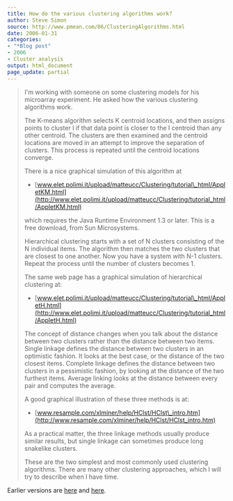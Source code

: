 ```yaml
---
title: How do the various clustering algorithms work?
author: Steve Simon
source: http://www.pmean.com/06/ClusteringAlgorithms.html
date: 2006-01-31
categories:
- "*Blog post"
- 2006
- Cluster analysis
output: html_document
page_update: partial
---
```


> I'm working with someone on some clustering models for his microarray
> experiment. He asked how the various clustering algorithms work.
>
> The K-means algorithm selects K centroid locations, and then assigns
> points to cluster I if that data point is closer to the I centroid
> than any other centroid. The clusters are then examined and the
> centroid locations are moved in an attempt to improve the separation
> of clusters. This process is repeated until the centroid locations
> converge.
>
> There is a nice graphical simulation of this algorithm at
>
> -   [www.elet.polimi.it/upload/matteucc/Clustering/tutorial\_html/AppletKM.html](http://www.elet.polimi.it/upload/matteucc/Clustering/tutorial_html/AppletKM.html)
>
> which requires the Java Runtime Environment 1.3 or later. This is a
> free download, from Sun Microsystems.
>
> Hierarchical clustering starts with a set of N clusters consisting of
> the N individual items. The algorithm then matches the two clusters
> that are closest to one another. Now you have a system with N-1
> clusters. Repeat the process until the number of clusters becomes 1.
>
> The same web page has a graphical simulation of hierarchical
> clustering at:
>
> -   [www.elet.polimi.it/upload/matteucc/Clustering/tutorial\_html/AppletH.html](http://www.elet.polimi.it/upload/matteucc/Clustering/tutorial_html/AppletH.html)
>
> The concept of distance changes when you talk about the distance
> between two clusters rather than the distance between two items.
> Single linkage defines the distance between two clusters in an
> optimistic fashion. It looks at the best case, or the distance of the
> two closest items. Complete linkage defines the distance between two
> clusters in a pessimistic fashion, by looking at the distance of the
> two furthest items. Average linking looks at the distance between
> every pair and computes the average.
>
> A good graphical illustration of these three methods is at:
>
> -   [www.resample.com/xlminer/help/HClst/HClst\_intro.htm](http://www.resample.com/xlminer/help/HClst/HClst_intro.htm)
>
> As a practical matter, the three linkage methods usually produce
> similar results, but single linkage can sometimes produce long
> snakelike clusters.
>
> These are the two simplest and most commonly used clustering
> algorithms. There are many other clustering approaches, which I will
> try to describe when I have time.

Earlier versions are [here][sim1] and [here][sim2].

[sim1]: http://www.pmean.com/06/ClusteringAlgorithms.html
[sim2]: http://new.pmean.com/ClusteringAlgorithms/

